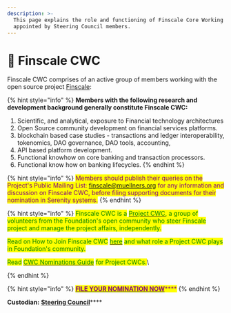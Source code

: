 ```yaml
---
description: >-
  This page explains the role and functioning of Finscale Core Working Group,
  appointed by Steering Council members.
---
```


# 🏧 Finscale CWC

Finscale CWC comprises of an active group of members working with the open source project [Finscale](https://finscale.org):

{% hint style="info" %}
**Members with the following research and development background generally constitute Finscale CWC:**&#x20;

1. Scientific, and analytical, exposure to Financial technology architectures
2. Open Source community development on financial services platforms.
3. blockchain based case studies - transactions and ledger interoperability, tokenomics, DAO governance, DAO tools, accounting,&#x20;
4. API based platform development.
5. Functional knowhow on core banking and transaction processors.
6. Functional know how on banking lifecycles.
{% endhint %}

{% hint style="info" %}
<mark style="color:purple;">Members should publish their queries on the Project's Public Mailing List: finscale@muellners.org for any information and discussion on Finscale CWC, before filing supporting documents for their nomination in Serenity systems.</mark>
{% endhint %}

{% hint style="info" %}
<mark style="color:green;">Finscale CWC is a</mark> [<mark style="color:green;">Project CWC</mark>](../core-working-committee/project-cwcs.md)<mark style="color:green;">, a group of volunteers from the Foundation's open community who steer Finscale project and manage the project affairs, independently.</mark>&#x20;

<mark style="color:green;">Read on How to Join Finscale CWC</mark> [<mark style="color:green;">here</mark>](../core-working-committee/project-cwcs.md) <mark style="color:green;">and what role a Project CWC plays in Foundation's community.</mark>

<mark style="color:green;">Read</mark> [<mark style="color:green;">CWC Nominations Guide</mark>](broken-reference) <mark style="color:green;">for Project CWCs.</mark>\

{% endhint %}

{% hint style="info" %}
[<mark style="color:purple;">**FILE YOUR NOMINATION NOW**</mark>](https://share.hsforms.com/1o5rrkcr3SIuK3qtBiL\_NQQ3xaqh)<mark style="color:purple;">****</mark>
{% endhint %}

**Custodian:** [**Steering Council**](./)****



